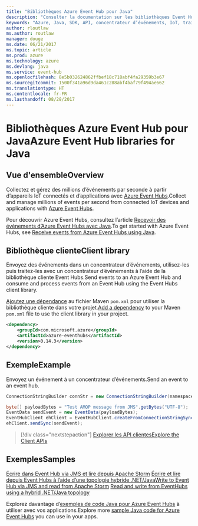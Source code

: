 ```yaml
---
title: "Bibliothèques Azure Event Hub pour Java"
description: "Consulter la documentation sur les bibliothèques Event Hub Java"
keywords: "Azure, Java, SDK, API, concentrateur d’événements, IoT, traitement de flux"
author: rloutlaw
ms.author: routlaw
manager: douge
ms.date: 06/21/2017
ms.topic: article
ms.prod: azure
ms.technology: azure
ms.devlang: java
ms.service: event-hub
ms.openlocfilehash: 8e5b032624862ffbef18c718abf4fa29359b3e67
ms.sourcegitcommit: 1500f341a96d9da461c288abf4baf79f494ae662
ms.translationtype: HT
ms.contentlocale: fr-FR
ms.lasthandoff: 08/28/2017
---
```

# <a name="azure-event-hub-libraries-for-java"></a><span data-ttu-id="21ad7-104">Bibliothèques Azure Event Hub pour Java</span><span class="sxs-lookup"><span data-stu-id="21ad7-104">Azure Event Hub libraries for Java</span></span>

## <a name="overview"></a><span data-ttu-id="21ad7-105">Vue d'ensemble</span><span class="sxs-lookup"><span data-stu-id="21ad7-105">Overview</span></span>

<span data-ttu-id="21ad7-106">Collectez et gérez des millions d’événements par seconde à partir d’appareils IoT connectés et d’applications avec [Azure Event Hubs](/azure/event-hubs/event-hubs-what-is-event-hubs).</span><span class="sxs-lookup"><span data-stu-id="21ad7-106">Collect and manage millions of events per second from connected IoT devices and applications with [Azure Event Hubs](/azure/event-hubs/event-hubs-what-is-event-hubs).</span></span>

<span data-ttu-id="21ad7-107">Pour découvrir Azure Event Hubs, consultez l’article [Recevoir des événements d’Azure Event Hubs avec Java](/azure/event-hubs/event-hubs-java-get-started-receive-eph).</span><span class="sxs-lookup"><span data-stu-id="21ad7-107">To get started with Azure Event Hubs, see [Receive events from Azure Event Hubs using Java](/azure/event-hubs/event-hubs-java-get-started-receive-eph).</span></span>


## <a name="client-library"></a><span data-ttu-id="21ad7-108">Bibliothèque cliente</span><span class="sxs-lookup"><span data-stu-id="21ad7-108">Client library</span></span>

<span data-ttu-id="21ad7-109">Envoyez des événements dans un concentrateur d’événements, utilisez-les puis traitez-les avec un concentrateur d’événements à l’aide de la bibliothèque cliente Event Hubs.</span><span class="sxs-lookup"><span data-stu-id="21ad7-109">Send events to an Azure Event Hub and consume and process events from an Event Hub using the Event Hubs client library.</span></span>

<span data-ttu-id="21ad7-110">[Ajoutez une dépendance](https://maven.apache.org/guides/getting-started/index.html#How_do_I_use_external_dependencies) au fichier Maven `pom.xml` pour utiliser la bibliothèque cliente dans votre projet.</span><span class="sxs-lookup"><span data-stu-id="21ad7-110">[Add a dependency](https://maven.apache.org/guides/getting-started/index.html#How_do_I_use_external_dependencies) to your Maven `pom.xml` file to use the client library in your project.</span></span>  

```XML
<dependency>
    <groupId>com.microsoft.azure</groupId>
    <artifactId>azure-eventhubs</artifactId>
    <version>0.14.3</version>
</dependency>
```   

## <a name="example"></a><span data-ttu-id="21ad7-111">Exemple</span><span class="sxs-lookup"><span data-stu-id="21ad7-111">Example</span></span>

<span data-ttu-id="21ad7-112">Envoyez un événement à un concentrateur d’événements.</span><span class="sxs-lookup"><span data-stu-id="21ad7-112">Send an event to an event hub.</span></span>

```java
ConnectionStringBuilder connStr = new ConnectionStringBuilder(namespaceName, eventHubName,sasKeyName, sasKey);

byte[] payloadBytes = "Test AMQP message from JMS".getBytes("UTF-8");
EventData sendEvent = new EventData(payloadBytes);
EventHubClient ehClient = EventHubClient.createFromConnectionStringSync(connStr.toString());
ehClient.sendSync(sendEvent);
```

> [!div class="nextstepaction"]
> [<span data-ttu-id="21ad7-113">Explorer les API clientes</span><span class="sxs-lookup"><span data-stu-id="21ad7-113">Explore the Client APIs</span></span>](/java/api/overview/azure/eventhub/clientlibrary)


## <a name="samples"></a><span data-ttu-id="21ad7-114">Exemples</span><span class="sxs-lookup"><span data-stu-id="21ad7-114">Samples</span></span>

<span data-ttu-id="21ad7-115">[Écrire dans Event Hub via JMS et lire depuis Apache Storm][1]
[Écrire et lire depuis Event Hubs à l’aide d’une topologie hybride .NET/Java][2]</span><span class="sxs-lookup"><span data-stu-id="21ad7-115">[Write to Event Hub via JMS and read from Apache Storm][1]
[Read and write from EventHubs using a hybrid .NET/Java topology][2]</span></span> 

[1]: https://github.com/Azure-Samples/event-hubs-java-storm-sender-jms-receiver
[2]: https://github.com/Azure-Samples/hdinsight-dotnet-java-storm-eventhub

<span data-ttu-id="21ad7-116">Explorez davantage d’[exemples de code Java pour Azure Event Hubs](https://azure.microsoft.com/resources/samples/?platform=java&term=event) à utiliser avec vos applications.</span><span class="sxs-lookup"><span data-stu-id="21ad7-116">Explore more [sample Java code for Azure Event Hubs](https://azure.microsoft.com/resources/samples/?platform=java&term=event) you can use in your apps.</span></span>

